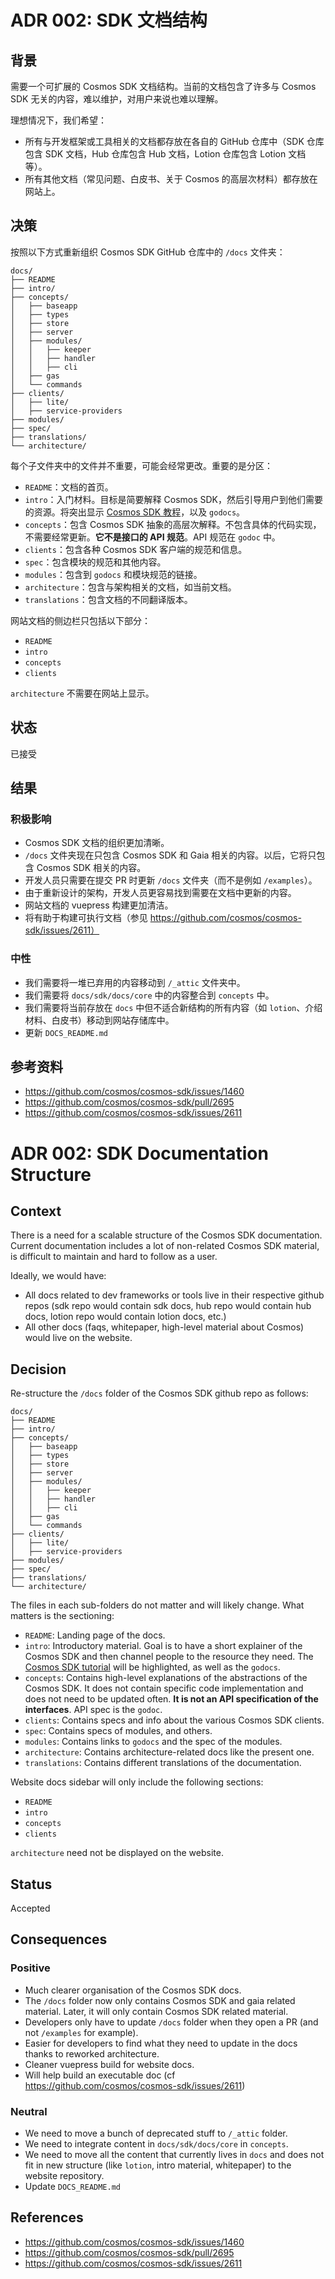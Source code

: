 # ADR 002: SDK 文档结构

## 背景

需要一个可扩展的 Cosmos SDK 文档结构。当前的文档包含了许多与 Cosmos SDK 无关的内容，难以维护，对用户来说也难以理解。

理想情况下，我们希望：

* 所有与开发框架或工具相关的文档都存放在各自的 GitHub 仓库中（SDK 仓库包含 SDK 文档，Hub 仓库包含 Hub 文档，Lotion 仓库包含 Lotion 文档等）。
* 所有其他文档（常见问题、白皮书、关于 Cosmos 的高层次材料）都存放在网站上。

## 决策

按照以下方式重新组织 Cosmos SDK GitHub 仓库中的 `/docs` 文件夹：

```text
docs/
├── README
├── intro/
├── concepts/
│   ├── baseapp
│   ├── types
│   ├── store
│   ├── server
│   ├── modules/
│   │   ├── keeper
│   │   ├── handler
│   │   ├── cli
│   ├── gas
│   └── commands
├── clients/
│   ├── lite/
│   ├── service-providers
├── modules/
├── spec/
├── translations/
└── architecture/
```

每个子文件夹中的文件并不重要，可能会经常更改。重要的是分区：

* `README`：文档的首页。
* `intro`：入门材料。目标是简要解释 Cosmos SDK，然后引导用户到他们需要的资源。将突出显示 [Cosmos SDK 教程](https://github.com/cosmos/sdk-application-tutorial/)，以及 `godocs`。
* `concepts`：包含 Cosmos SDK 抽象的高层次解释。不包含具体的代码实现，不需要经常更新。**它不是接口的 API 规范**。API 规范在 `godoc` 中。
* `clients`：包含各种 Cosmos SDK 客户端的规范和信息。
* `spec`：包含模块的规范和其他内容。
* `modules`：包含到 `godocs` 和模块规范的链接。
* `architecture`：包含与架构相关的文档，如当前文档。
* `translations`：包含文档的不同翻译版本。

网站文档的侧边栏只包括以下部分：

* `README`
* `intro`
* `concepts`
* `clients`

`architecture` 不需要在网站上显示。

## 状态

已接受

## 结果

### 积极影响

* Cosmos SDK 文档的组织更加清晰。
* `/docs` 文件夹现在只包含 Cosmos SDK 和 Gaia 相关的内容。以后，它将只包含 Cosmos SDK 相关的内容。
* 开发人员只需要在提交 PR 时更新 `/docs` 文件夹（而不是例如 `/examples`）。
* 由于重新设计的架构，开发人员更容易找到需要在文档中更新的内容。
* 网站文档的 vuepress 构建更加清洁。
* 将有助于构建可执行文档（参见 https://github.com/cosmos/cosmos-sdk/issues/2611）

### 中性

* 我们需要将一堆已弃用的内容移动到 `/_attic` 文件夹中。
* 我们需要将 `docs/sdk/docs/core` 中的内容整合到 `concepts` 中。
* 我们需要将当前存放在 `docs` 中但不适合新结构的所有内容（如 `lotion`、介绍材料、白皮书）移动到网站存储库中。
* 更新 `DOCS_README.md`

## 参考资料

* https://github.com/cosmos/cosmos-sdk/issues/1460
* https://github.com/cosmos/cosmos-sdk/pull/2695
* https://github.com/cosmos/cosmos-sdk/issues/2611


# ADR 002: SDK Documentation Structure

## Context

There is a need for a scalable structure of the Cosmos SDK documentation. Current documentation includes a lot of non-related Cosmos SDK material, is difficult to maintain and hard to follow as a user.

Ideally, we would have:

* All docs related to dev frameworks or tools live in their respective github repos (sdk repo would contain sdk docs, hub repo would contain hub docs, lotion repo would contain lotion docs, etc.)
* All other docs (faqs, whitepaper, high-level material about Cosmos) would live on the website.

## Decision

Re-structure the `/docs` folder of the Cosmos SDK github repo as follows:

```text
docs/
├── README
├── intro/
├── concepts/
│   ├── baseapp
│   ├── types
│   ├── store
│   ├── server
│   ├── modules/
│   │   ├── keeper
│   │   ├── handler
│   │   ├── cli
│   ├── gas
│   └── commands
├── clients/
│   ├── lite/
│   ├── service-providers
├── modules/
├── spec/
├── translations/
└── architecture/
```

The files in each sub-folders do not matter and will likely change. What matters is the sectioning:

* `README`: Landing page of the docs.
* `intro`: Introductory material. Goal is to have a short explainer of the Cosmos SDK and then channel people to the resource they need. The [Cosmos SDK tutorial](https://github.com/cosmos/sdk-application-tutorial/) will be highlighted, as well as the `godocs`.
* `concepts`: Contains high-level explanations of the abstractions of the Cosmos SDK. It does not contain specific code implementation and does not need to be updated often. **It is not an API specification of the interfaces**. API spec is the `godoc`.
* `clients`: Contains specs and info about the various Cosmos SDK clients.
* `spec`: Contains specs of modules, and others.
* `modules`: Contains links to `godocs` and the spec of the modules.
* `architecture`: Contains architecture-related docs like the present one.
* `translations`: Contains different translations of the documentation.

Website docs sidebar will only include the following sections:

* `README`
* `intro`
* `concepts`
* `clients`

`architecture` need not be displayed on the website.

## Status

Accepted

## Consequences

### Positive

* Much clearer organisation of the Cosmos SDK docs.
* The `/docs` folder now only contains Cosmos SDK and gaia related material. Later, it will only contain Cosmos SDK related material.
* Developers only have to update `/docs` folder when they open a PR (and not `/examples` for example).
* Easier for developers to find what they need to update in the docs thanks to reworked architecture.
* Cleaner vuepress build for website docs.
* Will help build an executable doc (cf https://github.com/cosmos/cosmos-sdk/issues/2611)

### Neutral

* We need to move a bunch of deprecated stuff to `/_attic` folder.
* We need to integrate content in `docs/sdk/docs/core` in `concepts`.
* We need to move all the content that currently lives in `docs` and does not fit in new structure (like `lotion`, intro material, whitepaper) to the website repository.
* Update `DOCS_README.md`

## References

* https://github.com/cosmos/cosmos-sdk/issues/1460
* https://github.com/cosmos/cosmos-sdk/pull/2695
* https://github.com/cosmos/cosmos-sdk/issues/2611
